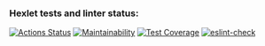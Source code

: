 ### Hexlet tests and linter status:
[![Actions Status](https://github.com/zakharovdm/frontend-project-lvl3/workflows/hexlet-check/badge.svg)](https://github.com/zakharovdm/frontend-project-lvl3/actions)
[![Maintainability](https://api.codeclimate.com/v1/badges/7df098b6a91c2b3eb74b/maintainability)](https://codeclimate.com/github/zakharovdm/frontend-project-lvl3/maintainability)
[![Test Coverage](https://api.codeclimate.com/v1/badges/7df098b6a91c2b3eb74b/test_coverage)](https://codeclimate.com/github/zakharovdm/frontend-project-lvl3/test_coverage)
[![eslint-check](https://github.com/zakharovdm/frontend-project-lvl3/actions/workflows/eslint_tests-check.yml/badge.svg)](https://github.com/zakharovdm/frontend-project-lvl3/actions/workflows/eslint_tests-check.yml)